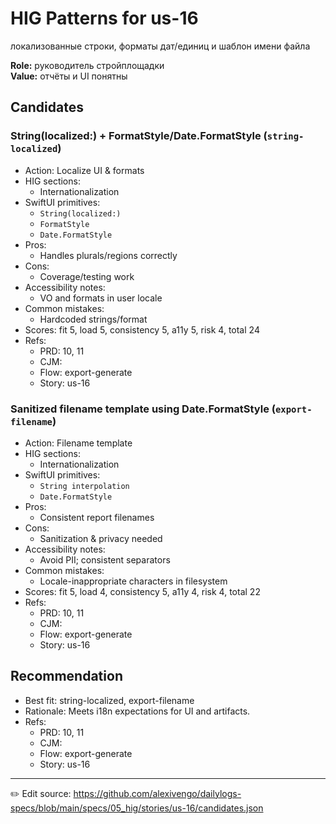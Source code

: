 # HIG Patterns for us-16

локализованные строки, форматы дат/единиц и шаблон имени файла

**Role:** руководитель стройплощадки  
**Value:** отчёты и UI понятны

## Candidates
### String(localized:) + FormatStyle/Date.FormatStyle (`string-localized`)
- Action: Localize UI & formats
- HIG sections:
  - Internationalization
- SwiftUI primitives:
  - `String(localized:)`
  - `FormatStyle`
  - `Date.FormatStyle`
- Pros:
  - Handles plurals/regions correctly
- Cons:
  - Coverage/testing work
- Accessibility notes:
  - VO and formats in user locale
- Common mistakes:
  - Hardcoded strings/format
- Scores: fit 5, load 5, consistency 5, a11y 5, risk 4, total 24
- Refs:
  - PRD: 10, 11
  - CJM: 
  - Flow: export-generate
  - Story: us-16

### Sanitized filename template using Date.FormatStyle (`export-filename`)
- Action: Filename template
- HIG sections:
  - Internationalization
- SwiftUI primitives:
  - `String interpolation`
  - `Date.FormatStyle`
- Pros:
  - Consistent report filenames
- Cons:
  - Sanitization & privacy needed
- Accessibility notes:
  - Avoid PII; consistent separators
- Common mistakes:
  - Locale-inappropriate characters in filesystem
- Scores: fit 5, load 4, consistency 5, a11y 4, risk 4, total 22
- Refs:
  - PRD: 10, 11
  - CJM: 
  - Flow: export-generate
  - Story: us-16


## Recommendation
- Best fit: string-localized, export-filename
- Rationale: Meets i18n expectations for UI and artifacts.
- Refs:
  - PRD: 10, 11
  - CJM: 
  - Flow: export-generate
  - Story: us-16

---
✏️ Edit source: https://github.com/alexivengo/dailylogs-specs/blob/main/specs/05_hig/stories/us-16/candidates.json